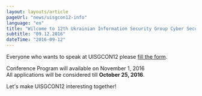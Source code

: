 ```yaml
---
layout: layouts/article
pageUrl: "news/uisgcon12-info"
language: "en"
title: "Wilcome to 12th Ukrainian Information Security Group Cyber Security Conference website!"
subtitle: "09.12.2016"
dateTime: "2016-09-12"
---
```


Everyone who wants to speak at UISGCON12 please <a href="https://uisgcon.org/order">fill the form</a>.

Conference Program will available on November 1, 2016 <br>All applications will be considered till <strong>October 25, 2016</strong>.

Let's make UISGCON12 interesting together!


